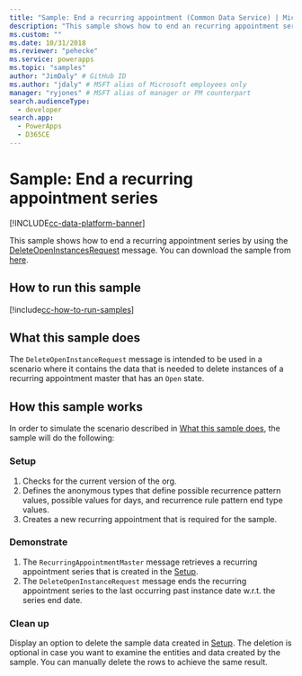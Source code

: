 ```yaml
---
title: "Sample: End a recurring appointment (Common Data Service) | Microsoft Docs" # Intent and product brand in a unique string of 43-59 chars including spaces
description: "This sample shows how to end an recurring appointment series" # 115-145 characters including spaces. This abstract displays in the search result.
ms.custom: ""
ms.date: 10/31/2018
ms.reviewer: "pehecke"
ms.service: powerapps
ms.topic: "samples"
author: "JimDaly" # GitHub ID
ms.author: "jdaly" # MSFT alias of Microsoft employees only
manager: "ryjones" # MSFT alias of manager or PM counterpart
search.audienceType: 
  - developer
search.app: 
  - PowerApps
  - D365CE
---
```

# Sample: End a recurring appointment series

[!INCLUDE[cc-data-platform-banner](../../../../includes/cc-data-platform-banner.md)]

<!-- https://docs.microsoft.com/dynamics365/customer-engagement/developer/sample-end-recurring-appointment-series -->

This sample shows how to end a recurring appointment series by using the [DeleteOpenInstancesRequest](https://docs.microsoft.com/dotnet/api/microsoft.crm.sdk.messages.deleteopeninstancesrequest?view=dynamics-general-ce-9) message. You can download the sample from [here](https://github.com/Microsoft/PowerApps-Samples/tree/master/cds/orgsvc/C%23/EndRecurringAppointment).

## How to run this sample

[!include[cc-how-to-run-samples](../../includes/cc-how-to-run-samples.md)]

## What this sample does

The `DeleteOpenInstanceRequest` message is intended to be used in a scenario where it contains the data that is needed to delete instances of a recurring appointment master that has an `Open` state.

## How this sample works

In order to simulate the scenario described in [What this sample does](#what-this-sample-does), the sample will do the following:

### Setup

1. Checks for the current version of the org.
2. Defines the anonymous types that define possible recurrence pattern values, possible values for days, and recurrence rule pattern end type values.
3. Creates a new recurring appointment that is required for the sample.

### Demonstrate

1. The `RecurringAppointmentMaster` message retrieves a recurring appointment series that is created in the [Setup](#setup).
2. The `DeleteOpenInstanceRequest` message ends the recurring appointment series to the last occurring past instance date w.r.t. the series end date.

### Clean up

Display an option to delete the sample data created in [Setup](#setup). The deletion is optional in case you want to examine the entities and data created by the sample. You can manually delete the rows to achieve the same result.
